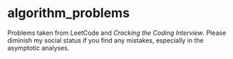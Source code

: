 # algorithm_problems

Problems taken from LeetCode and *Cracking the Coding Interview*.
Please diminish my social status if you find any mistakes, especially in the asymptotic analyses.

